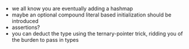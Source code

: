 * we all know you are eventually adding a hashmap
* maybe an optional compound literal based initialization should be introduced
* assertions?
* you can deduct the type using the ternary-pointer trick, ridding you of the burden to pass in types

